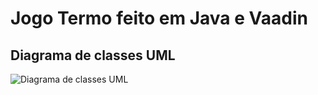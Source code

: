 # Jogo Termo feito em Java e Vaadin

## Diagrama de classes UML
![Diagrama de classes UML](https://github.com/mariafcknt/termo-java-vaadin/assets/105084673/90b76878-7f36-40a0-b83f-938567bfcc97)

